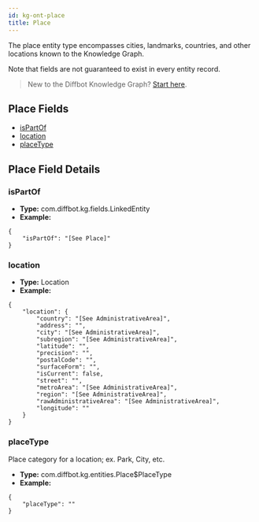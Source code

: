 ```yaml
---
id: kg-ont-place
title: Place
---
```


The place entity type encompasses cities, landmarks, countries, and other locations known to the Knowledge Graph. 

Note that fields are not guaranteed to exist in every entity record.

>New to the Diffbot Knowledge Graph? [Start here](kg-quickstart).

## Place Fields
* [isPartOf](#ispartof) 
* [location](#location) 
* [placeType](#placetype) 

## Place Field Details

### isPartOf
  
* **Type:** com.diffbot.kg.fields.LinkedEntity
* **Example:**
```
{
	"isPartOf": "[See Place]"
}
```
### location
  
* **Type:** Location
* **Example:**
```
{
	"location": {
		"country": "[See AdministrativeArea]",
		"address": "",
		"city": "[See AdministrativeArea]",
		"subregion": "[See AdministrativeArea]",
		"latitude": "",
		"precision": "",
		"postalCode": "",
		"surfaceForm": "",
		"isCurrent": false,
		"street": "",
		"metroArea": "[See AdministrativeArea]",
		"region": "[See AdministrativeArea]",
		"rawAdministrativeArea": "[See AdministrativeArea]",
		"longitude": ""
	}
}
```
### placeType
  Place category for a location; ex. Park, City, etc.
* **Type:** com.diffbot.kg.entities.Place$PlaceType
* **Example:**
```
{
	"placeType": ""
}
```

